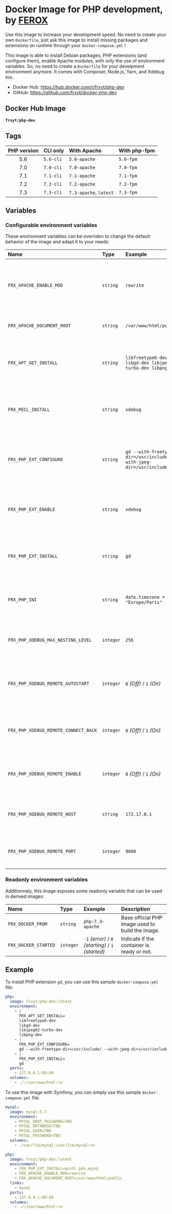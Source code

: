 # Docker Image for PHP development, by [FEROX](https://ferox.yt)

Use this image to increase your development speed. No need to create your own `Dockerfile`,
just ask this image to install missing packages and extensions on runtime through your `docker-compose.yml` !

This image is able to install Debian packages, PHP extensions (and configure them), enable Apache modules, with only the use of environment variables.
So, no need to create a `Dockerfile` for your develpment environment anymore.
It comes with Composer, Node.js, Yarn, and Xdebug too.

* Docker Hub: https://hub.docker.com/r/frxyt/php-dev
* GitHub: https://github.com/frxyt/docker-php-dev

## Docker Hub Image

**`frxyt/php-dev`**

## Tags

| PHP version | CLI only  | With Apache            | With php-fpm |
| :---------: | :-------- | :--------------------- | :----------- |
| 5.6         | `5.6-cli` | `5.6-apache`           | `5.6-fpm`    |
| 7.0         | `7.0-cli` | `7.0-apache`           | `7.0-fpm`    |
| 7.1         | `7.1-cli` | `7.1-apache`           | `7.1-fpm`    |
| 7.2         | `7.2-cli` | `7.2-apache`           | `7.2-fpm`    |
| 7.3         | `7.3-cli` | `7.3-apache`, `latest` | `7.3-fpm`    |

## Variables

### Configurable environment variables

These environment variables can be overriden to change the default behavior of the image and adapt it to your needs:

| Name                                 | Type      | Example                                                              | Description
| :----------------------------------- | :-------- | :------------------------------------------------------------------- | :----------
| `FRX_APACHE_ENABLE_MOD`              | `string`  | `rewrite`                                                            | Enable Apache module, module names can be separated by spaces or new lines.
| `FRX_APACHE_DOCUMENT_ROOT`           | `string`  | `/var/www/html/public`                                               | Change Apache document root.
| `FRX_APT_GET_INSTALL`                | `string`  | `libfreetype6-dev libgd-dev libjpeg62-turbo-dev libpng-dev`          | Install Debian packages, package names can be separated by spaces or new lines.
| `FRX_PECL_INSTALL`                   | `string`  | `xdebug`                                                             | Install PECL extension, extension names can be separated by spaces or new lines.
| `FRX_PHP_EXT_CONFIGURE`              | `string`  | `gd --with-freetype-dir=/usr/include/ --with-jpeg-dir=/usr/include/` | Configure PHP extension, multiple configurations can be separated by new lines.
| `FRX_PHP_EXT_ENABLE`                 | `string`  | `xdebug`                                                             | Enable PHP extension, extension names can be separated by spaces or new lines.
| `FRX_PHP_EXT_INSTALL`                | `string`  | `gd`                                                                 | Install PHP extension, extension names can be separated by spaces or new lines.
| `FRX_PHP_INI`                        | `string`  | `date.timezone = "Europe/Paris"`                                     | Add settings to `php.ini`, multiple settings can be separated by new lines.
| `FRX_PHP_XDEBUG_MAX_NESTING_LEVEL`   | `integer` | `256`                                                                | Max PHP call nested level used by Xdebug, defauls to `-1` (disabled).
| `FRX_PHP_XDEBUG_REMOTE_AUTOSTART`    | `integer` | `0` *(Off)* / `1` *(On)*                                             | Enable or disable Xdebug remote auto connect functionnality, defauls to `1`.
| `FRX_PHP_XDEBUG_REMOTE_CONNECT_BACK` | `integer` | `0` *(Off)* / `1` *(On)*                                             | Enable or disable Xdebug remote connect back functionnality, defauls to `0`.
| `FRX_PHP_XDEBUG_REMOTE_ENABLE`       | `integer` | `0` *(Off)* / `1` *(On)*                                             | Enable or disable Xdebug remote functionnality, defauls to `1`.
| `FRX_PHP_XDEBUG_REMOTE_HOST`         | `string`  | `172.17.0.1`                                                         | Set remote IP address for Xdebug, defaults to Docker host IP address.
| `FRX_PHP_XDEBUG_REMOTE_PORT`         | `integer` | `9000`                                                               | Set remote port number for Xdebug, defaults to `9000`.

### Readonly environment variables

Additionnaly, this image exposes some readonly variable that can be used in derived images:

| Name                                 | Type      | Example                                                              | Description
| :----------------------------------- | :-------- | :------------------------------------------------------------------- | :----------
| `FRX_DOCKER_FROM`                    | `string`  | `php:7.3-apache`                                                     | Base official PHP image used to build the image.
| `FRX_DOCKER_STARTED`                 | `integer` | `-1` *(error)* / `0` *(starting)* / `1` *(started)*                  | Indicate if the container is ready or not.

## Example

To install PHP extension `gd`, you can use this sample `docker-compose.yml` file:

```yaml
php:
  image: frxyt/php-dev:latest
  environment:
    - |
      FRX_APT_GET_INSTALL=
      libfreetype6-dev
      libgd-dev
      libjpeg62-turbo-dev
      libpng-dev
    - |
      FRX_PHP_EXT_CONFIGURE=
      gd --with-freetype-dir=/usr/include/ --with-jpeg-dir=/usr/include/
    - |
      FRX_PHP_EXT_INSTALL=
      gd
  ports:
    - 127.0.0.1:80:80
  volumes:
    - ./:/var/www/html:rw
```

To use this image with Symfony, you can simply use this sample `docker-compose.yml` file:

```yaml
mysql:
  image: mysql:5.7
  environment:
    - MYSQL_ROOT_PASSWORD=TBD
    - MYSQL_DATABASE=TBD
    - MYSQL_USER=TBD
    - MYSQL_PASSWORD=TBD
  volumes:
    - ./var/lib/mysql:/var/lib/mysql:rw

php:
  image: frxyt/php-dev:latest
  environment:
    - FRX_PHP_EXT_INSTALL=pcntl pdo_mysql
    - FRX_APACHE_ENABLE_MOD=rewrite
    - FRX_APACHE_DOCUMENT_ROOT=/var/www/html/public
  links:
    - mysql
  ports:
    - 127.0.0.1:80:80
  volumes:
    - ./:/var/www/html:rw
```